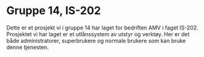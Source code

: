 # Gruppe 14, IS-202
Dette er et prosjekt vi i gruppe 14 har laget for bedriften AMV i faget IS-202.
Prosjektet vi har laget er et utlånssystem av utstyr og verktøy.
Her er det både administratorer, superbrukere og normale brukere som kan bruke denne tjenesten.
